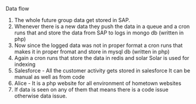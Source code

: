 Data flow 
1. The whole future group data get stored in SAP.
2. Whenever there is a new data they push the data in a queue and a cron runs that and  store the data from SAP to logs in mongo db (written in php)
3. Now since the logged data was not in proper format a cron runs that makes it in proper fromat and store in mysql db (written in php)
4. Again a cron runs that store the data in redis and solar 
    Solar is used for indexing
5. Salesforce - All the customer activity gets stored in salesforce
    It can be manual as well as from code
6. Alice - It is a php website for all environment of hometown websites
7. If data is seen on any of them that means there is a code issue otherwise data issue.